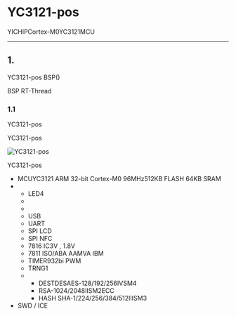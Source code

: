 # YC3121-pos  

 YICHIPCortex-M0YC3121MCU

---

## 1. 

 YC3121-pos  BSP() 

 BSP RT-Thread 

### 1.1  

YC3121-pos 



YC3121-pos

![YC3121-pos](figures/YC3121-pos.jpg "YC3121-pos")

YC3121-pos 

- MCUYC3121  ARM 32-bit Cortex-M0 96MHz512KB FLASH 64KB SRAM
- 
  - LED4 
  - 
  - 
  - USB
  - UART
  - SPI LCD
  - SPI NFC
  - 7816 IC3V , 1.8V
  - 7811 ISO/ABA AAMVA IBM
  - TIMER932bi PWM
  - TRNG1
  - 
    - DESTDESAES-128/192/256IVSM4
    - RSA-1024/2048IISM2ECC
    - HASH SHA-1/224/256/384/512IIISM3
- SWD / ICE
